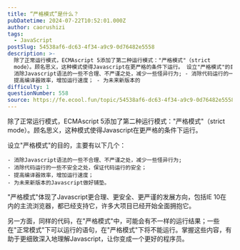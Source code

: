 ```yaml
---
title: “严格模式”是什么？
pubDatetime: 2024-07-22T10:52:01.000Z
author: caorushizi
tags:
  - JavaScript
postSlug: 54538af6-dc63-4f34-a9c9-0d76482e5558
description: >-
  除了正常运行模式，ECMAscript 5添加了第二种运行模式："严格模式"（strict
  mode）。顾名思义，这种模式使得Javascript在更严格的条件下运行。 设立"严格模式"的目的，主要有以下几个： -
  消除Javascript语法的一些不合理、不严谨之处，减少一些怪异行为; - 消除代码运行的一些不安全之处，保证代码运行的安全； -
  提高编译器效率，增加运行速度； - 为未来新版本的
difficulty: 1
questionNumber: 558
source: https://fe.ecool.fun/topic/54538af6-dc63-4f34-a9c9-0d76482e5558
---
```


除了正常运行模式，ECMAscript 5添加了第二种运行模式："严格模式"（strict mode）。顾名思义，这种模式使得Javascript在更严格的条件下运行。

设立"严格模式"的目的，主要有以下几个：

```
- 消除Javascript语法的一些不合理、不严谨之处，减少一些怪异行为;
- 消除代码运行的一些不安全之处，保证代码运行的安全；
- 提高编译器效率，增加运行速度；
- 为未来新版本的Javascript做好铺垫。
```

"严格模式"体现了Javascript更合理、更安全、更严谨的发展方向，包括IE 10在内的主流浏览器，都已经支持它，许多大项目已经开始全面拥抱它。

另一方面，同样的代码，在"严格模式"中，可能会有不一样的运行结果；一些在"正常模式"下可以运行的语句，在"严格模式"下将不能运行。掌握这些内容，有助于更细致深入地理解Javascript，让你变成一个更好的程序员。
